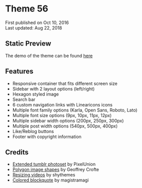 # Theme 56

First published on Oct 10, 2016  
Last updated: Aug 22, 2018

## Static Preview

The demo of the theme can be found [here](https://shupreviews.tumblr.com/theme56)

## Features

* Responsive container that fits different screen size
* Sidebar with 2 layout options (left/right)
* Hexagon styled image
* Search bar
* 6 custom navigation links with Linearicons icons
* Multiple font family options (Karla, Open Sans, Roboto, Lato)
* Multiple font size options (9px, 10px, 11px, 12px)
* Multiple sidebar width options (200px, 250px, 300px)
* Multiple post width options (540px, 500px, 400px)
* Like/Reblog buttons
* Footer with copyright information

## Credits

* [Extended tumblr photoset](https://github.com/PixelUnion/Extended-Tumblr-Photoset) by PixelUnion
* [Polygon image shapes](https://codepen.io/GeoffreyCrofte/pen/Hizkh) by Geoffrey Crofte
* [Resizing videos](http://shythemes.tumblr.com/post/134536748863/tutorial-resizing-videos) by shythemes
* [Colored blockquote](http://magistramagi.tumblr.com/tutorials/color-blockquotes) by magistramagi
